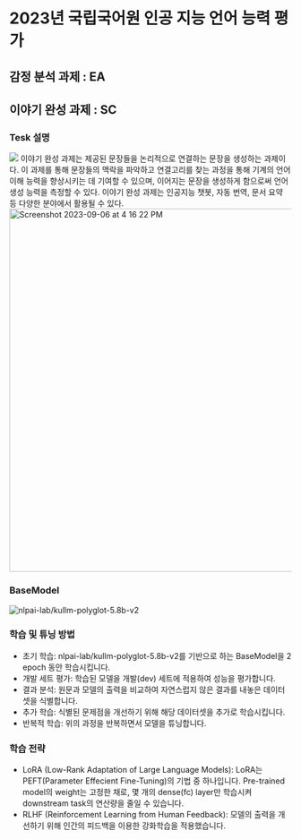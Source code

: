 # 2023년 국립국어원 인공 지능 언어 능력 평가


## 감정 분석 과제 : EA


## 이야기 완성 과제 : SC

### Tesk 설명
![](https://corpus.korean.go.kr/taskOrdtm/taskList.do?taskOrdtmId=102&clCd=ING_TASK&subMenuId=sub01)
이야기 완성 과제는 제공된 문장들을 논리적으로 연결하는 문장을 생성하는 과제이다. 이 과제를 통해 문장들의 맥락을 파악하고 연결고리를 찾는 과정을 통해 기계의 언어 이해 능력을 향상시키는 데 기여할 수 있으며, 이어지는 문장을 생성하게 함으로써 언어 생성 능력을 측정할 수 있다. 이야기 완성 과제는 인공지능 챗봇, 자동 번역, 문서 요약 등 다양한 분야에서 활용될 수 있다.
<img width="649" alt="Screenshot 2023-09-06 at 4 16 22 PM" src="https://github.com/Docent-Inc/Korean_2023/assets/89565530/7cb7f2e1-6cb7-4994-b7ad-56a8ea3caf07">

### BaseModel
![nlpai-lab/kullm-polyglot-5.8b-v2](https://huggingface.co/nlpai-lab/kullm-polyglot-5.8b-v2)

### 학습 및 튜닝 방법
- 초기 학습: nlpai-lab/kullm-polyglot-5.8b-v2를 기반으로 하는 BaseModel을 2 epoch 동안 학습시킵니다.
- 개발 세트 평가: 학습된 모델을 개발(dev) 세트에 적용하여 성능을 평가합니다.
- 결과 분석: 원문과 모델의 출력을 비교하여 자연스럽지 않은 결과를 내놓은 데이터셋을 식별합니다.
- 추가 학습: 식별된 문제점을 개선하기 위해 해당 데이터셋을 추가로 학습시킵니다.
- 반복적 학습: 위의 과정을 반복하면서 모델을 튜닝합니다.

### 학습 전략
- LoRA (Low-Rank Adaptation of Large Language Models): LoRA는 PEFT(Parameter Effecient Fine-Tuning)의 기법 중 하나입니다. Pre-trained model의 weight는 고정한 채로, 몇 개의 dense(fc) layer만 학습시켜 downstream task의 연산량을 줄일 수 있습니다.
- RLHF (Reinforcement Learning from Human Feedback): 모델의 출력을 개선하기 위해 인간의 피드백을 이용한 강화학습을 적용했습니다.

### 
